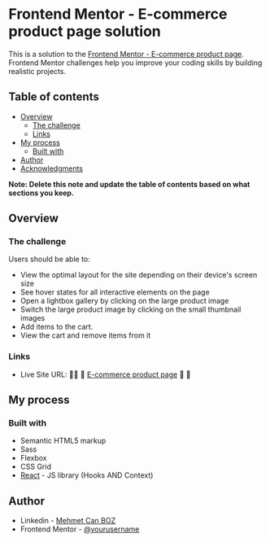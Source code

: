 # Frontend Mentor - E-commerce product page solution

This is a solution to the [Frontend Mentor - E-commerce product page](https://www.frontendmentor.io/challenges/ecommerce-product-page-UPsZ9MJp6). Frontend Mentor challenges help you improve your coding skills by building realistic projects.

## Table of contents

- [Overview](#overview)
  - [The challenge](#the-challenge)
  - [Links](#links)
- [My process](#my-process)
  - [Built with](#built-with)
- [Author](#author)
- [Acknowledgments](#acknowledgments)

**Note: Delete this note and update the table of contents based on what sections you keep.**

## Overview

### The challenge

Users should be able to:

- View the optimal layout for the site depending on their device's screen size
- See hover states for all interactive elements on the page
- Open a lightbox gallery by clicking on the large product image
- Switch the large product image by clicking on the small thumbnail images
- Add items to the cart.
- View the cart and remove items from it

### Links

- Live Site URL: 🧑‍💻 📍 [E-commerce product page](https://dreamy-turing-964bec.netlify.app/) 📢 📌

## My process

### Built with

- Semantic HTML5 markup
- Sass
- Flexbox
- CSS Grid
- [React](https://reactjs.org/) - JS library (Hooks AND Context)

## Author

- Linkedin - [Mehmet Can BOZ](https://www.linkedin.com/in/mehmet-can-boz/)
- Frontend Mentor - [@yourusername](https://www.frontendmentor.io/profile/MehmetCanBOZ)
